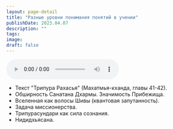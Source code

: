 ```yaml
---
layout: page-detail
title: "Разные уровни понимания понятий в учении"
publishDate: 2023.04.07
description: ""
tags:
image:
draft: false
---
```


<audio title="2023.04.07 - Разные уровни понимания понятий в учении.mp3" src="/upload/iblock/5b8/5b82f09beb8270389d76c650397ed31e.mp3" controls=""></audio>

* Текст "Трипура Рахасья" (Махатмья-кханда, главы 41-42).
* Обширность Санатана Дхармы. Значимость Прибежища.
* Вселенная как волосы Шивы (квантовая запутанность).
* Задача миссионерства.
* Трипурасундари как сила сознания.
* Нидидхьясана.

  
